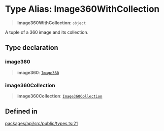 # Type Alias: Image360WithCollection

> **Image360WithCollection**: `object`

A tuple of a 360 image and its collection.

## Type declaration

### image360

> **image360**: [`Image360`](../interfaces/Image360.md)

### image360Collection

> **image360Collection**: [`Image360Collection`](../interfaces/Image360Collection.md)

## Defined in

[packages/api/src/public/types.ts:21](https://github.com/cognitedata/reveal/blob/3aaed3491dba3f4ba9ecd87f495d35383cc73a1d/viewer/packages/api/src/public/types.ts#L21)
